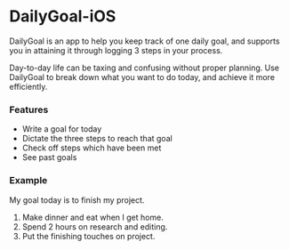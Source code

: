 # DailyGoal-iOS
DailyGoal is an app to help you keep track of one daily goal, and supports you in attaining it through logging 3 steps in your process.

Day-to-day life can be taxing and confusing without proper planning.  Use DailyGoal to break down what you want to do today, and achieve it more efficiently.

### Features

* Write a goal for today
* Dictate the three steps to reach that goal
* Check off steps which have been met
* See past goals

### Example
My goal today is to finish my project.

1. Make dinner and eat when I get home.
2. Spend 2 hours on research and editing.
3. Put the finishing touches on project.
